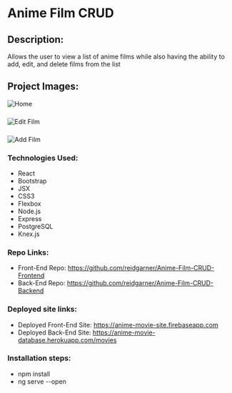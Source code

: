 # Anime Film CRUD 

## Description: 
Allows the user to view a list of anime films while also having the ability to add, edit, and delete films from the list

## Project Images: 

![Home](src/assets/HomePage.png)

###

![Edit Film](src/assets/EditFilm.png)

###

![Add Film](src/assets/AddFilm.png)

### Technologies Used:
- React 
- Bootstrap 
- JSX 
- CSS3 
- Flexbox 
- Node.js
- Express
- PostgreSQL
- Knex.js

### Repo Links:
- Front-End Repo: https://github.com/reidgarner/Anime-Film-CRUD-Frontend
- Back-End Repo: https://github.com/reidgarner/Anime-Film-CRUD-Backend

### Deployed site links:
- Deployed Front-End Site: https://anime-movie-site.firebaseapp.com
- Deployed Back-End Site: https://anime-movie-database.herokuapp.com/movies

### Installation steps:
- npm install 
- ng serve --open 